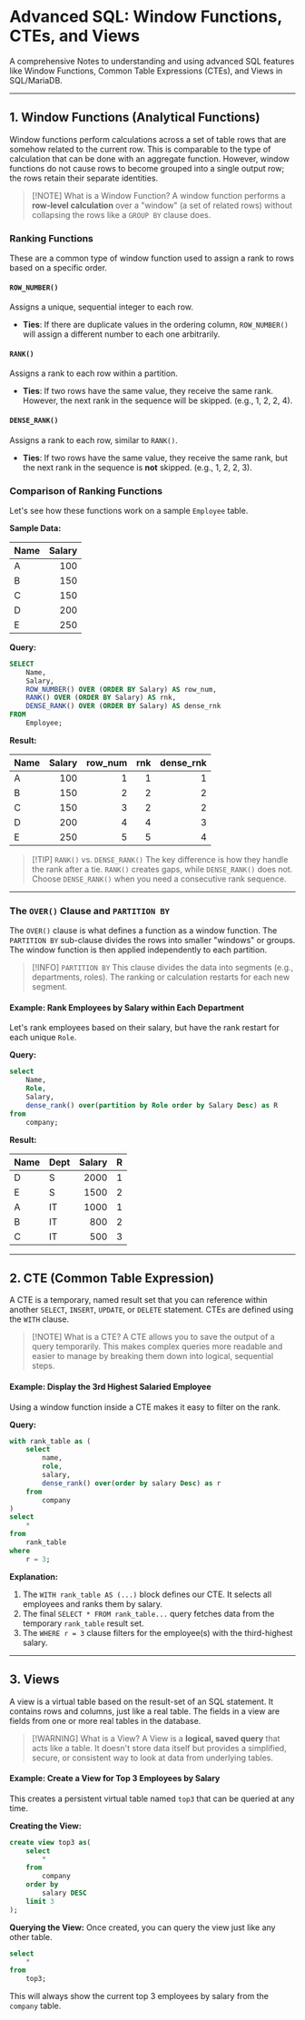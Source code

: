 # Advanced SQL: Window Functions, CTEs, and Views

A comprehensive Notes to understanding and using advanced SQL features like Window Functions, Common Table Expressions (CTEs), and Views in SQL/MariaDB.

---

## 1. Window Functions (Analytical Functions)

Window functions perform calculations across a set of table rows that are somehow related to the current row. This is comparable to the type of calculation that can be done with an aggregate function. However, window functions do not cause rows to become grouped into a single output row; the rows retain their separate identities.

> [!NOTE] What is a Window Function?
> A window function performs a **row-level calculation** over a "window" (a set of related rows) without collapsing the rows like a `GROUP BY` clause does.

### Ranking Functions

These are a common type of window function used to assign a rank to rows based on a specific order.

#### `ROW_NUMBER()`

Assigns a unique, sequential integer to each row.
- **Ties**: If there are duplicate values in the ordering column, `ROW_NUMBER()` will assign a different number to each one arbitrarily.

#### `RANK()`

Assigns a rank to each row within a partition.
- **Ties**: If two rows have the same value, they receive the same rank. However, the next rank in the sequence will be skipped. (e.g., 1, 2, 2, 4).

#### `DENSE_RANK()`

Assigns a rank to each row, similar to `RANK()`.
- **Ties**: If two rows have the same value, they receive the same rank, but the next rank in the sequence is **not** skipped. (e.g., 1, 2, 2, 3).

### Comparison of Ranking Functions

Let's see how these functions work on a sample `Employee` table.

**Sample Data:**

| Name | Salary |
| :--- | -----: |
| A    | 100    |
| B    | 150    |
| C    | 150    |
| D    | 200    |
| E    | 250    |

**Query:**
```sql
SELECT
    Name,
    Salary,
    ROW_NUMBER() OVER (ORDER BY Salary) AS row_num,
    RANK() OVER (ORDER BY Salary) AS rnk,
    DENSE_RANK() OVER (ORDER BY Salary) AS dense_rnk
FROM
    Employee;
```

**Result:**

| Name | Salary | row_num | rnk | dense_rnk |
| :--- | -----: | ------: | --: | --------: |
| A    | 100    | 1       | 1   | 1         |
| B    | 150    | 2       | 2   | 2         |
| C    | 150    | 3       | 2   | 2         |
| D    | 200    | 4       | 4   | 3         |
| E    | 250    | 5       | 5   | 4         |

> [!TIP] `RANK()` vs. `DENSE_RANK()`
> The key difference is how they handle the rank after a tie. `RANK()` creates gaps, while `DENSE_RANK()` does not. Choose `DENSE_RANK()` when you need a consecutive rank sequence.

---

### The `OVER()` Clause and `PARTITION BY`

The `OVER()` clause is what defines a function as a window function. The `PARTITION BY` sub-clause divides the rows into smaller "windows" or groups. The window function is then applied independently to each partition.

> [!INFO] `PARTITION BY`
> This clause divides the data into segments (e.g., departments, roles). The ranking or calculation restarts for each new segment.

#### Example: Rank Employees by Salary within Each Department

Let's rank employees based on their salary, but have the rank restart for each unique `Role`.

**Query:**
```sql
select
    Name,
    Role,
    Salary,
    dense_rank() over(partition by Role order by Salary Desc) as R
from
    company;
```

**Result:**

| Name | Dept | Salary | R   |
| :--- | :--- | -----: | --: |
| D    | S    | 2000   | 1   |
| E    | S    | 1500   | 2   |
| A    | IT   | 1000   | 1   |
| B    | IT   | 800    | 2   |
| C    | IT   | 500    | 3   |

---

## 2. CTE (Common Table Expression)

A CTE is a temporary, named result set that you can reference within another `SELECT`, `INSERT`, `UPDATE`, or `DELETE` statement. CTEs are defined using the `WITH` clause.

> [!NOTE] What is a CTE?
> A CTE allows you to save the output of a query temporarily. This makes complex queries more readable and easier to manage by breaking them down into logical, sequential steps.

#### Example: Display the 3rd Highest Salaried Employee

Using a window function inside a CTE makes it easy to filter on the rank.

**Query:**
```sql
with rank_table as (
    select
        name,
        role,
        salary,
        dense_rank() over(order by salary Desc) as r
    from
        company
)
select
    *
from
    rank_table
where
    r = 3;

```

**Explanation:**
1.  The `WITH rank_table AS (...)` block defines our CTE. It selects all employees and ranks them by salary.
2.  The final `SELECT * FROM rank_table...` query fetches data from the temporary `rank_table` result set.
3.  The `WHERE r = 3` clause filters for the employee(s) with the third-highest salary.

---

## 3. Views

A view is a virtual table based on the result-set of an SQL statement. It contains rows and columns, just like a real table. The fields in a view are fields from one or more real tables in the database.

> [!WARNING] What is a View?
> A View is a **logical, saved query** that acts like a table. It doesn't store data itself but provides a simplified, secure, or consistent way to look at data from underlying tables.

#### Example: Create a View for Top 3 Employees by Salary

This creates a persistent virtual table named `top3` that can be queried at any time.

**Creating the View:**
```sql
create view top3 as(
    select
        *
    from
        company
    order by
        salary DESC
    limit 3
);
```

**Querying the View:**
Once created, you can query the view just like any other table.
```sql
select
    *
from
    top3;
```

This will always show the current top 3 employees by salary from the `company` table.